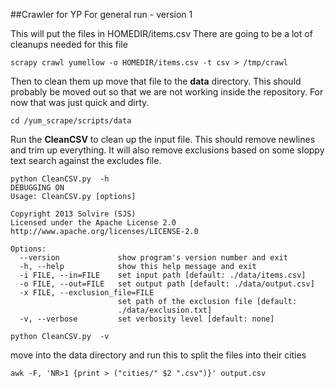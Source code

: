##Crawler for YP
For general run - version 1

This will put the files in HOMEDIR/items.csv There are going to be a lot of cleanups needed for this file

```scrapy crawl yumellow -o HOMEDIR/items.csv -t csv > /tmp/crawl```

Then to clean them up move that file to the __data__ directory.  This should probably be moved out so that we are not working inside the repository. For now that was just quick and dirty. 

```cd /yum_scrape/scripts/data```

Run the __CleanCSV__ to clean up the input file.  This should remove newlines and trim up everything.  It will also remove exclusions based on some sloppy text search against the excludes file. 

	python CleanCSV.py  -h
	DEBUGGING ON
	Usage: CleanCSV.py [options]
	
	Copyright 2013 Solvire (SJS)
	Licensed under the Apache License 2.0
	http://www.apache.org/licenses/LICENSE-2.0
	
	Options:
	  --version             show program's version number and exit
	  -h, --help            show this help message and exit
	  -i FILE, --in=FILE    set input path [default: ./data/items.csv]
	  -o FILE, --out=FILE   set output path [default: ./data/output.csv]
	  -x FILE, --exclusion_file=FILE
							set path of the exclusion file [default:
							./data/exclusion.txt]
	  -v, --verbose         set verbosity level [default: none]
	  
	python CleanCSV.py  -v


move into the data directory and run this to split the files into their cities 

```awk -F, 'NR>1 {print > ("cities/" $2 ".csv")}' output.csv```